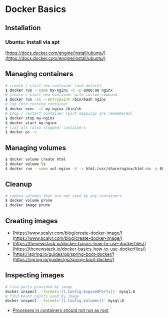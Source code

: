 # Docker Basics

## Installation

### Ubuntu: Install via apt

[https://docs.docker.com/engine/install/ubuntu/](https://docs.docker.com/engine/install/ubuntu/)

## Managing containers

```bash
# create / start new container (and detach)
$ docker run --name my-nginx -d -p 8080:80 nginx
# create / start new container with custom command
$ docker run -it --entrypoint /bin/bash nginx
# log into running container
$ docker exec -it my-nginx /bin/sh
# stop / restart container (port mappings are remembered)
$ docker stop my-nginx
$ docker start my-nginx
# list all (also stopped) containers
$ docker ps -a
```

## Managing volumes

```bash
$ docker volume create html
$ docker volume ls
$ docker run --name vol-nginx -d -v html:/usr/share/nginx/html:ro -p 8080:80 nginx
```

## Cleanup

```bash
# remove volumes that are not used by any containers
$ docker volume prune
$ docker image prune
```

## Creating images

* [https://www.scalyr.com/blog/create-docker-image/](https://www.scalyr.com/blog/create-docker-image/)
* [https://thenewstack.io/docker-basics-how-to-use-dockerfiles/](https://thenewstack.io/docker-basics-how-to-use-dockerfiles/)
* [https://spring.io/guides/gs/spring-boot-docker/](https://spring.io/guides/gs/spring-boot-docker/)

## Inspecting images

```bash
# find ports provided by image
docker inspect --format='{{.Config.ExposedPorts}}' mysql:8
# find mount points used by image
docker inspect --format='{{.Config.Volumes}}' mysql:8
```

* [Processes in containers should not run as root](https://medium.com/@mccode/processes-in-containers-should-not-run-as-root-2feae3f0df3b)

